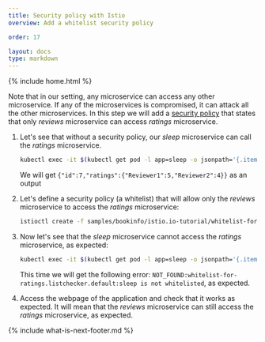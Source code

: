 ```yaml
---
title: Security policy with Istio
overview: Add a whitelist security policy

order: 17

layout: docs
type: markdown
---
```

{% include home.html %}

Note that in our setting, any microservice can access any other microservice. If any of the microservices is compromised, it can attack all the other microservices.
In this step we will add a [security policy]({{home}}/docs/reference/config/istio.mixer.v1.config.html) that states that only _reviews_ microservice can access _ratings_ microservice.

1. Let's see that without a security policy, our _sleep_ microservice can call the _ratings_ microservice.
   ```bash
   kubectl exec -it $(kubectl get pod -l app=sleep -o jsonpath='{.items[0].metadata.name}') -- curl http://ratings:9080/ratings/7
   ```

   We will get `{"id":7,"ratings":{"Reviewer1":5,"Reviewer2":4}}` as an output

2. Let's define a security policy (a whitelist) that will allow only the _reviews_ microservice to access the _ratings_ microservice:
   ```bash
   istioctl create -f samples/bookinfo/istio.io-tutorial/whitelist-for-ratings.yaml
   ```

3. Now let's see that the _sleep_ microservice cannot access the _ratings_ microservice, as expected:
   ```bash
   kubectl exec -it $(kubectl get pod -l app=sleep -o jsonpath='{.items[0].metadata.name}') -- curl http://ratings:9080/ratings/7
   ```

   This time we will get the following error: `NOT_FOUND:whitelist-for-ratings.listchecker.default:sleep is not whitelisted`, as expected.

4. Access the webpage of the application and check that it works as expected. It will mean that the _reviews_ microservice can still access the _ratings_ microservice, as expected.

{% include what-is-next-footer.md %}
